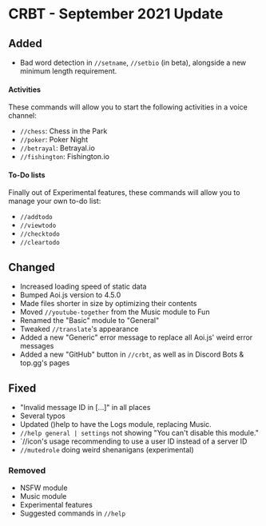 # CRBT - September 2021 Update

## Added

- Bad word detection in `//setname`, `//setbio` (in beta), alongside a new minimum length requirement.

#### Activities
These commands will allow you to start the following activities in a voice channel:
- `//chess`: Chess in the Park
- `//poker`: Poker Night
- `//betrayal`: Betrayal.io
- `//fishington`: Fishington.io

#### To-Do lists
Finally out of Experimental features, these commands will allow you to manage your own to-do list:
- `//addtodo`
- `//viewtodo`
- `//checktodo`
- `//cleartodo`

## Changed

- Increased loading speed of static data
- Bumped Aoi.js version to 4.5.0
- Made files shorter in size by optimizing their contents
- Moved `//youtube-together` from the Music module to Fun
- Renamed the "Basic" module to "General"
- Tweaked `//translate`'s appearance
- Added a new "Generic" error message to replace all Aoi.js' weird error messages
- Added a new "GitHub" button in `//crbt`, as well as in Discord Bots & top.gg's pages

## Fixed

- "Invalid message ID in [...]" in all places
- Several typos
- Updated ()help to have the Logs module, replacing Music.
- `//help general | settings` not showing "You can't disable this module."
- `//icon's usage recommending to use a user ID instead of a server ID
- `//mutedrole` doing weird shenanigans (experimental) 

### Removed

- NSFW module
- Music module
- Experimental features
- Suggested commands in `//help`